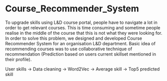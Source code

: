 # Course_Recommender_System
To upgrade skills using L&amp;D course portal, people have to navigate a lot in order to get relevant courses. This is time consuming and sometime people realise in the middle of the course that this is not what they were looking for. In order to solve this problem, we designed and developed Course Recommender System for an organisation L&amp;D department.
Basic idea of recommending courses was to use collaborative technique of recommendation (Prediction based on users current skillset mentioned in their profile). 

User skills → Data cleaning → Word2Vec → Average skill → Top5 predicted skill
